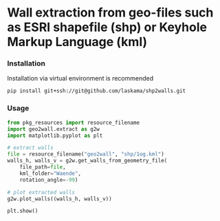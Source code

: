# Wall extraction from geo-files such as ESRI shapefile (shp) or Keyhole Markup Language (kml)

### Installation
Installation via virtual environment is recommended
```shell
pip install git+ssh://git@github.com/laskama/shp2walls.git
```

### Usage

```python
from pkg_resources import resource_filename
import geo2wall.extract as g2w
import matplotlib.pyplot as plt

# extract walls
file = resource_filename("geo2wall", "shp/1og.kml")
walls_h, walls_v = g2w.get_walls_from_geometry_file(
    file_path=file,
    kml_folder="Waende",
    rotation_angle=-99)    

# plot extracted walls
g2w.plot_walls((walls_h, walls_v))

plt.show()
```
